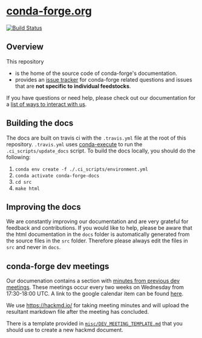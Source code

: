 # [conda-forge.org](https://conda-forge.org)
[![Build Status](https://travis-ci.org/conda-forge/conda-forge.github.io.svg?branch=master)](https://travis-ci.org/conda-forge/conda-forge.github.io)

## Overview
This repository
- is the home of the source code of conda-forge's documentation.
- provides an [issue tracker](https://github.com/conda-forge/conda-forge.github.io/issues) for conda-forge related questions and issues that are **not specific to individual feedstocks**.

If you have questions or need help, please check out our documentation for a [list of ways to interact with us](https://conda-forge.org/docs/user/how_to_get_help.html).

## Building the docs

The docs are built on travis ci with the `.travis.yml` file at the root of this repository.
`.travis.yml` uses [conda-execute](https://github.com/conda-tools/conda-execute) to run the `.ci_scripts/update_docs` script.
To build the docs locally, you should do the following:
1. `conda env create -f ./.ci_scripts/environment.yml`
2. `conda activate conda-forge-docs`
3. `cd src`
4. `make html`

## Improving the docs

We are constantly improving our documentation and are very grateful for feedback and contributions. If you would like to help, please be aware that the html documentation in the `docs` folder is automatically generated from the source files in the `src` folder. Therefore please always edit the files in `src` and never in `docs`.

## conda-forge dev meetings

Our documenation contains a section with [minutes from previous dev meetings]([https://conda-forge.org/docs/minutes/00_intro.html]). These meetings occur every two weeks on Wednesday from 17:30-18:00 UTC.
A link to the google calendar item can be found [here](https://calendar.google.com/event?action=TEMPLATE&tmeid=Z2lraDk2a205cGUxdDkxYmNybXQxMGIxMGtfMjAxOTA3MjRUMTcwMDAwWiBzY29wYXR6QG0&tmsrc=scopatz%40gmail.com&scp=ALL).

We use https://hackmd.io/ for taking meeting minutes and will upload the resultant markdown file after the meeting has concluded.

There is a template provided in [`misc/DEV_MEETING_TEMPLATE.md`](https://github.com/conda-forge/conda-forge.github.io/tree/master/misc/DEV_MEETING_TEMPLATE.md) that you should use to create a new hackmd document.
